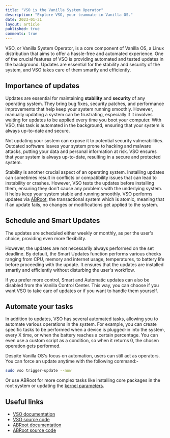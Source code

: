 ```yaml
---
title: "VSO is the Vanilla System Operator"
description: "Explore VSO, your teammate in Vanilla OS."
date: 2023-01-31
layout: article
published: true
comments: true
---
```


VSO, or Vanilla System Operator, is a core component of Vanilla OS, a Linux distribution that aims to offer a hassle-free and automated experience. One of the crucial features of VSO is providing automated and tested updates in the background. Updates are essential for the stability and security of the system, and VSO takes care of them smartly and efficiently.

## Importance of updates

Updates are essential for maintaining **stability** and **security** of any operating system. They bring bug fixes, security patches, and performance improvements that help keep your system running smoothly. However, manually updating a system can be frustrating, especially if it involves waiting for updates to be applied every time you boot your computer. With VSO, this task is automated in the background, ensuring that your system is always up-to-date and secure.

Not updating your system can expose it to potential security vulnerabilities. Outdated software leaves your system prone to hacking and malware attacks, putting your data and personal information at risk. VSO ensures that your system is always up-to-date, resulting in a secure and protected system.

Stability is another crucial aspect of an operating system. Installing updates can sometimes result in conflicts or compatibility issues that can lead to instability or crashes. However, VSO tests the updates before installing them, ensuring they don't cause any problems with the underlying system. It helps keep your system stable and running smoothly. VSO performs updates via [ABRoot](https://vanillaos.org/2023/01/28/almost-vs-abroot.html), the transactional system which is atomic, meaning that if an update fails, no changes or modifications get applied to the system.

## Schedule and Smart Updates

The updates are scheduled either weekly or monthly, as per the user's choice, providing even more flexibility.

However, the updates are not necessarily always performed on the set deadline. By default, the Smart Updates function performs various checks ranging from CPU, memory and internet usage, temperatures, to battery life before proceeding with the update. It ensures that the updates are installed smartly and efficiently without disturbing the user's workflow.

If you prefer more control, Smart and Automatic updates can also be disabled from the Vanilla Control Center. This way, you can choose if you want VSO to take care of updates or if you want to handle them yourself.

## Automate your tasks

In addition to updates, VSO has several automated tasks, allowing you to automate various operations in the system. For example, you can create specific tasks to be performed when a device is plugged-in into the system, every X time, or when the battery reaches a certain percentage. You can even use a custom script as a condition, so when it returns 0, the chosen operation gets performed.

Despite Vanilla OS's focus on automation, users can still act as operators. You can force an update anytime with the following command:- 

```bash
sudo vso trigger-update --now
```

Or use ABRoot for more complex tasks like installing core packages in the root system or updating the [kernel parameters](https://documentation.vanillaos.org/docs/ABRoot/#title3).

## Useful links

- [VSO documentation](https://documentation.vanillaos.org/docs/vso/manpage)
- [VSO source code](https://github.com/Vanilla-OS/vanilla-system-operator/)
- [ABRoot documentation](https://documentation.vanillaos.org/docs/ABRoot/)
- [ABRoot source code](https://github.com/Vanilla-OS/ABRoot/)
